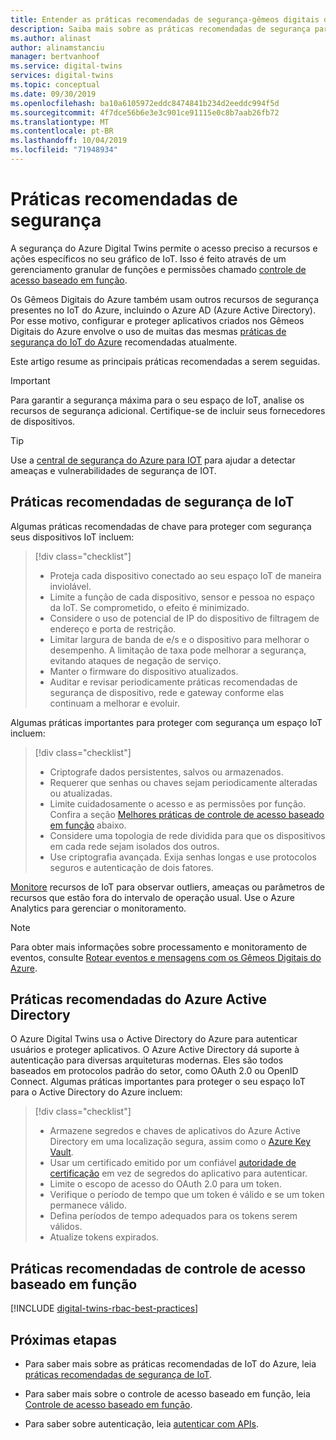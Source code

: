 ```yaml
---
title: Entender as práticas recomendadas de segurança-gêmeos digitais do Azure | Microsoft Docs
description: Saiba mais sobre as práticas recomendadas de segurança para o gêmeos digital do Azure e o Internet das Coisas.
ms.author: alinast
author: alinamstanciu
manager: bertvanhoof
ms.service: digital-twins
services: digital-twins
ms.topic: conceptual
ms.date: 09/30/2019
ms.openlocfilehash: ba10a6105972eddc8474841b234d2eeddc994f5d
ms.sourcegitcommit: 4f7dce56b6e3e3c901ce91115e0c8b7aab26fb72
ms.translationtype: MT
ms.contentlocale: pt-BR
ms.lasthandoff: 10/04/2019
ms.locfileid: "71948934"
---
```

# <a name="security-best-practices"></a>Práticas recomendadas de segurança

A segurança do Azure Digital Twins permite o acesso preciso a recursos e ações específicos no seu gráfico de IoT. Isso é feito através de um gerenciamento granular de funções e permissões chamado [controle de acesso baseado em função](./security-role-based-access-control.md).

Os Gêmeos Digitais do Azure também usam outros recursos de segurança presentes no IoT do Azure, incluindo o Azure AD (Azure Active Directory). Por esse motivo, configurar e proteger aplicativos criados nos Gêmeos Digitais do Azure envolve o uso de muitas das mesmas [práticas de segurança do IoT do Azure](../iot-fundamentals/iot-security-best-practices.md) recomendadas atualmente.

Este artigo resume as principais práticas recomendadas a serem seguidas.

> [!IMPORTANT]
> Para garantir a segurança máxima para o seu espaço de IoT, analise os recursos de segurança adicional. Certifique-se de incluir seus fornecedores de dispositivos.

> [!TIP]
> Use a [central de segurança do Azure para IOT](https://docs.microsoft.com/azure/asc-for-iot/) para ajudar a detectar ameaças e vulnerabilidades de segurança de IOT.

## <a name="iot-security-best-practices"></a>Práticas recomendadas de segurança de IoT

Algumas práticas recomendadas de chave para proteger com segurança seus dispositivos IoT incluem:

> [!div class="checklist"]
> * Proteja cada dispositivo conectado ao seu espaço IoT de maneira inviolável.
> * Limite a função de cada dispositivo, sensor e pessoa no espaço da IoT. Se comprometido, o efeito é minimizado.
> * Considere o uso de potencial de IP do dispositivo de filtragem de endereço e porta de restrição.
> * Limitar largura de banda de e/s e o dispositivo para melhorar o desempenho. A limitação de taxa pode melhorar a segurança, evitando ataques de negação de serviço.
> * Manter o firmware do dispositivo atualizados.
> * Auditar e revisar periodicamente práticas recomendadas de segurança de dispositivo, rede e gateway conforme elas continuam a melhorar e evoluir.

Algumas práticas importantes para proteger com segurança um espaço IoT incluem:

> [!div class="checklist"]
> * Criptografe dados persistentes, salvos ou armazenados.
> * Requerer que senhas ou chaves sejam periodicamente alteradas ou atualizadas.
> * Limite cuidadosamente o acesso e as permissões por função. Confira a seção [Melhores práticas de controle de acesso baseado em função](#role-based-access-control-best-practices) abaixo.
> * Considere uma topologia de rede dividida para que os dispositivos em cada rede sejam isolados dos outros.
> * Use criptografia avançada. Exija senhas longas e use protocolos seguros e autenticação de dois fatores.

[Monitore](./how-to-configure-monitoring.md) recursos de IoT para observar outliers, ameaças ou parâmetros de recursos que estão fora do intervalo de operação usual. Use o Azure Analytics para gerenciar o monitoramento.

> [!NOTE]
> Para obter mais informações sobre processamento e monitoramento de eventos, consulte [Rotear eventos e mensagens com os Gêmeos Digitais do Azure](./concepts-events-routing.md).

## <a name="azure-active-directory-best-practices"></a>Práticas recomendadas do Azure Active Directory

O Azure Digital Twins usa o Active Directory do Azure para autenticar usuários e proteger aplicativos. O Azure Active Directory dá suporte à autenticação para diversas arquiteturas modernas. Eles são todos baseados em protocolos padrão do setor, como OAuth 2.0 ou OpenID Connect. Algumas práticas importantes para proteger o seu espaço IoT para o Active Directory do Azure incluem:

> [!div class="checklist"]
> * Armazene segredos e chaves de aplicativos do Azure Active Directory em uma localização segura, assim como o [Azure Key Vault](https://azure.microsoft.com/services/key-vault/).
> * Usar um certificado emitido por um confiável [autoridade de certificação](../active-directory/authentication/active-directory-certificate-based-authentication-get-started.md) em vez de segredos do aplicativo para autenticar.
> * Limite o escopo de acesso do OAuth 2.0 para um token.
> * Verifique o período de tempo que um token é válido e se um token permanece válido.
> * Defina períodos de tempo adequados para os tokens serem válidos.
> * Atualize tokens expirados.

## <a name="role-based-access-control-best-practices"></a>Práticas recomendadas de controle de acesso baseado em função

[!INCLUDE [digital-twins-rbac-best-practices](../../includes/digital-twins-rbac-best-practices.md)]

## <a name="next-steps"></a>Próximas etapas

* Para saber mais sobre as práticas recomendadas de IoT do Azure, leia [práticas recomendadas de segurança de IoT](../iot-fundamentals/iot-security-best-practices.md).

* Para saber mais sobre o controle de acesso baseado em função, leia [Controle de acesso baseado em função](./security-role-based-access-control.md).

* Para saber sobre autenticação, leia [autenticar com APIs](./security-authenticating-apis.md).